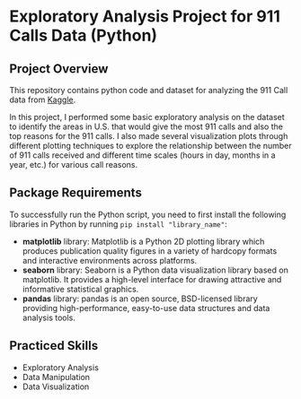 # Exploratory Analysis Project for 911 Calls Data (Python)

## Project Overview
This repository contains python code and dataset for analyzing the 911 Call data from [Kaggle](https://www.kaggle.com/mchirico/montcoalert). 

In this project, I performed some basic exploratory analysis on the dataset to identify the areas in U.S. that would give the most 911 calls and also the top reasons for the 911 calls. I also made several visualization plots through different plotting techniques to explore the relationship between the number of 911 calls received and different time scales (hours in day, months in a year, etc.) for various call reasons.

## Package Requirements
To successfully run the Python script, you need to first install the following libraries in Python by running `pip install "library_name"`:
- **matplotlib** library: Matplotlib is a Python 2D plotting library which produces publication quality figures in a variety of hardcopy formats and interactive environments across platforms.
- **seaborn** library: Seaborn is a Python data visualization library based on matplotlib. It provides a high-level interface for drawing attractive and informative statistical graphics.
- **pandas** library: pandas is an open source, BSD-licensed library providing high-performance, easy-to-use data structures and data analysis tools.

## Practiced Skills
- Exploratory Analysis
- Data Manipulation
- Data Visualization
